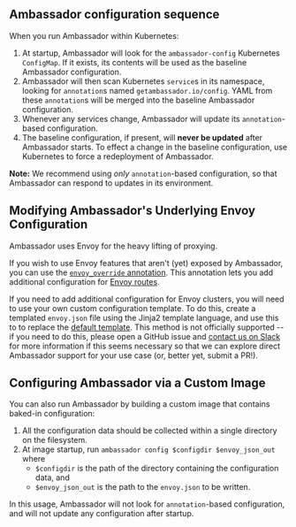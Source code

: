 ## Ambassador configuration sequence

When you run Ambassador within Kubernetes:

1. At startup, Ambassador will look for the `ambassador-config` Kubernetes `ConfigMap`. If it exists, its contents will be used as the baseline Ambassador configuration.
2. Ambassador will then scan Kubernetes `service`s in its namespace, looking for `annotation`s named `getambassador.io/config`. YAML from these `annotation`s will be merged into the baseline Ambassador configuration.
3. Whenever any services change, Ambassador will update its `annotation`-based configuration.
4. The baseline configuration, if present, will **never be updated** after Ambassador starts. To effect a change in the baseline configuration, use Kubernetes to force a redeployment of Ambassador.

**Note:** We recommend using _only_ `annotation`-based configuration, so that Ambassador can respond to updates in its environment.

## Modifying Ambassador's Underlying Envoy Configuration

Ambassador uses Envoy for the heavy lifting of proxying.

If you wish to use Envoy features that aren't (yet) exposed by Ambassador, you can use the [`envoy_override` annotation](mappings#using-envoy-override). This annotation lets you add additional configuration for [Envoy routes](https://www.envoyproxy.io/docs/envoy/latest/api-v1/route_config/route.html).

If you need to add additional configuration for Envoy clusters, you will need to use your own custom configuration template. To do this, create a templated `envoy.json` file using the Jinja2 template language, and use this to to  replace the [default template](https://github.com/datawire/ambassador/tree/master/ambassador/templates/envoy.j2). This method is not officially supported -- if you need to do this, please open a GitHub issue and [contact us on Slack](https://d6e.co/slack) for more information if this seems necessary so that we can explore direct Ambassador support for your use case (or, better yet, submit a PR!).

## Configuring Ambassador via a Custom Image

You can also run Ambassador by building a custom image that contains baked-in configuration:

1. All the configuration data should be collected within a single directory on the filesystem.
2. At image startup, run `ambassador config $configdir $envoy_json_out` where
   - `$configdir` is the path of the directory containing the configuration data, and
   - `$envoy_json_out` is the path to the `envoy.json` to be written.

In this usage, Ambassador will not look for `annotation`-based configuration, and will not update any configuration after startup.
